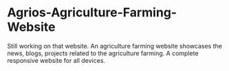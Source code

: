 # Agrios-Agriculture-Farming-Website
Still working on that website. An agriculture farming website showcases the news, blogs, projects related to the agriculture farming. A complete responsive website for all devices. 

